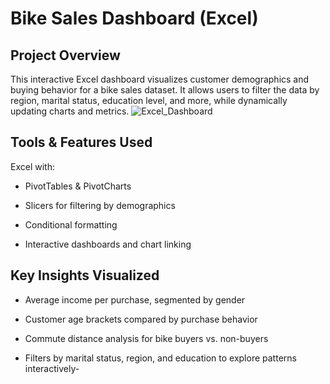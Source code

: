 # Bike Sales Dashboard (Excel)

## Project Overview
This interactive Excel dashboard visualizes customer demographics and buying behavior for a bike sales dataset. It allows users to filter the data by region, marital status, education level, and more, while dynamically updating charts and metrics.
![Excel_Dashboard](https://github.com/user-attachments/assets/a103f498-9e55-4078-9f46-4220a3fe08ff)


## Tools & Features Used
Excel with:

- PivotTables & PivotCharts

- Slicers for filtering by demographics

- Conditional formatting

- Interactive dashboards and chart linking

## Key Insights Visualized
- Average income per purchase, segmented by gender

- Customer age brackets compared by purchase behavior

- Commute distance analysis for bike buyers vs. non-buyers

- Filters by marital status, region, and education to explore patterns interactively-
